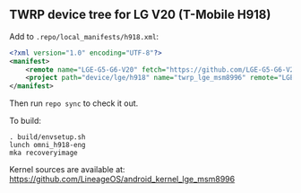 ## TWRP device tree for LG V20 (T-Mobile H918)

Add to `.repo/local_manifests/h918.xml`:

```xml
<?xml version="1.0" encoding="UTF-8"?>
<manifest>
	<remote name="LGE-G5-G6-V20" fetch="https://github.com/LGE-G5-G6-V20"/>
	<project path="device/lge/h918" name="twrp_lge_msm8996" remote="LGE-G5-G6-V20" revision="v20/h918" />
</manifest>
```

Then run `repo sync` to check it out.

To build:

```
. build/envsetup.sh
lunch omni_h918-eng
mka recoveryimage
```

Kernel sources are available at: https://github.com/LineageOS/android_kernel_lge_msm8996
